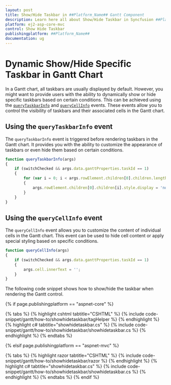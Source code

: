 ```yaml
---
layout: post
title: Show/Hide Taskbar in ##Platform_Name## Gantt Component
description: Learn here all about Show/Hide Taskbar in Syncfusion ##Platform_Name## Gantt component of Syncfusion Essential JS 2 and more.
platform: ej2-asp-core-mvc
control: Show Hide Taskbar
publishingplatform: ##Platform_Name##
documentation: ug
---
```



# Dynamic Show/Hide Specific Taskbar in Gantt Chart

In a Gantt chart, all taskbars are usually displayed by default. However, you might want to provide users with the ability to dynamically show or hide specific taskbars based on certain conditions. This can be achieved using the [`queryTaskbarInfo`](https://ej2.syncfusion.com/react/documentation/api/gantt/ganttModel/#querytaskbarinfo) and [`queryCellInfo`](https://ej2.syncfusion.com/react/documentation/api/gantt/ganttModel/#querycellinfo) events. These events allow you to control the visibility of taskbars and their associated cells in the Gantt chart.

## Using the `queryTaskbarInfo` event

The `queryTaskbarInfo` event is triggered before rendering taskbars in the Gantt chart. It provides you with the ability to customize the appearance of taskbars or even hide them based on certain conditions.

```js
function queryTaskbarInfo(args) 
{
    if (switchChecked && args.data.ganttProperties.taskId == 1) 
	{
        for (var i = 0; i < args.rowElement.children[0].children.length; i++) 
		{
            args.rowElement.children[0].children[i].style.display = 'none';
        }
    }
}

```

## Using the `queryCellInfo` event

The `queryCellInfo` event allows you to customize the content of individual cells in the Gantt chart. This event can be used to hide cell content or apply special styling based on specific conditions.

```js
function queryCellInfo(args) 
{
    if (switchChecked && args.data.ganttProperties.taskId == 1) 
	{
        args.cell.innerText = '';
    }
}

```

The following code snippet shows how to show/hide the taskbar when rendering the Gantt control.

{% if page.publishingplatform == "aspnet-core" %}

{% tabs %}
{% highlight cshtml tabtitle="CSHTML" %}
{% include code-snippet/gantt/how-to/showhidetaskbar/tagHelper %}
{% endhighlight %}
{% highlight c# tabtitle="showhidetaskbar.cs" %}
{% include code-snippet/gantt/how-to/showhidetaskbar/showhidetaskbar.cs %}
{% endhighlight %}
{% endtabs %}

{% elsif page.publishingplatform == "aspnet-mvc" %}

{% tabs %}
{% highlight razor tabtitle="CSHTML" %}
{% include code-snippet/gantt/how-to/showhidetaskbar/razor %}
{% endhighlight %}
{% highlight c# tabtitle="showhidetaskbar.cs" %}
{% include code-snippet/gantt/how-to/showhidetaskbar/showhidetaskbar.cs %}
{% endhighlight %}
{% endtabs %}
{% endif %}
